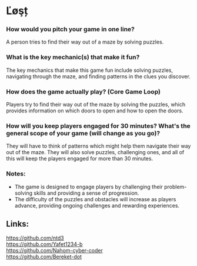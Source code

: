 # Ľøşț

### How would you pitch your game in one line?
A person tries to find their way out of a maze by solving puzzles.

### What is the key mechanic(s) that make it fun?
The key mechanics that make this game fun include solving puzzles, navigating through the maze, and finding patterns in the clues you discover.

### How does the game actually play? (Core Game Loop)
Players try to find their way out of the maze by solving the puzzles, which provides information on which doors to open and how to open the doors.

### How will you keep players engaged for 30 minutes? What's the general scope of your game (will change as you go)?
They will have to think of patterns which might help them navigate their way out of the maze. They will also solve puzzles, challenging ones, and all of this will keep the players engaged for more than 30 minutes.

### Notes:
- The game is designed to engage players by challenging their problem-solving skills and providing a sense of progression.
- The difficulty of the puzzles and obstacles will increase as players advance, providing ongoing challenges and rewarding experiences.


## Links:
https://github.com/ntd3 \
https://github.com/Yafet1234-b \
https://github.com/Nahom-cyber-coder \
https://github.com/Bereket-dot

